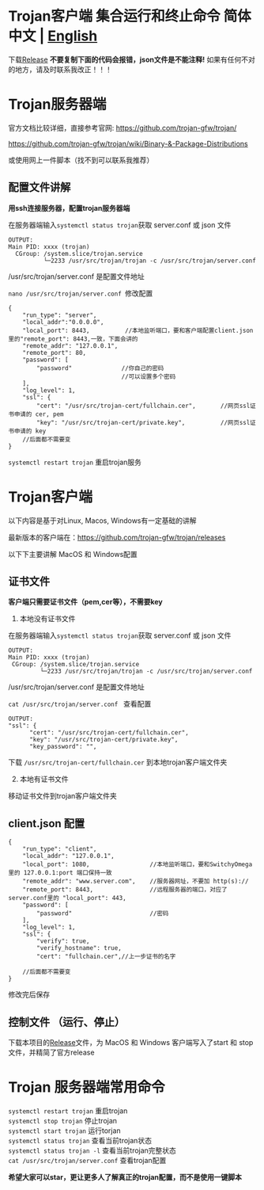
# Trojan客户端 集合运行和终止命令 简体中文 | [English](./README_EN.md)
下载[Release](https://github.com/YHPeter/Trojan-gfw-configuration-explanation/releases) **不要复制下面的代码会报错，json文件是不能注释!** 如果有任何不对的地方，请及时联系我改正！！！
# Trojan服务器端

官方文档比较详细，直接参考官网: https://github.com/trojan-gfw/trojan/

https://github.com/trojan-gfw/trojan/wiki/Binary-&-Package-Distributions

或使用网上一件脚本（找不到可以联系我推荐）

## 配置文件讲解

**用ssh连接服务器，配置trojan服务器端**

在服务器端输入```systemctl status trojan```获取 server.conf 或 json 文件

```
OUTPUT:
Main PID: xxxx (trojan)
  CGroup: /system.slice/trojan.service
          └─2233 /usr/src/trojan/trojan -c /usr/src/trojan/server.conf
```

/usr/src/trojan/server.conf 是配置文件地址

```nano /usr/src/trojan/server.conf ```修改配置

```
{
    "run_type": "server",
    "local_addr":"0.0.0.0",
    "local_port": 8443,          //本地监听端口，要和客户端配置client.json里的"remote_port": 8443,一致，下面会讲的
    "remote_addr": "127.0.0.1",
    "remote_port": 80,
    "password": [
        "password"              //你自己的密码
                                //可以设置多个密码
    ],
    "log_level": 1,
    "ssl": {
        "cert": "/usr/src/trojan-cert/fullchain.cer",       //网页ssl证书申请的 cer, pem
        "key": "/usr/src/trojan-cert/private.key",          //网页ssl证书申请的 key
    //后面都不需要变
}
```

```systemctl restart trojan``` 重启trojan服务


# Trojan客户端
以下内容是基于对Linux, Macos, Windows有一定基础的讲解

最新版本的客户端在：https://github.com/trojan-gfw/trojan/releases

以下下主要讲解 MacOS 和 Windows配置

## 证书文件

**客户端只需要证书文件（pem,cer等），不需要key**

1. 本地没有证书文件

在服务器端输入```systemctl status trojan```获取 server.conf 或 json 文件

 ```
OUTPUT:
Main PID: xxxx (trojan)
  CGroup: /system.slice/trojan.service
          └─2233 /usr/src/trojan/trojan -c /usr/src/trojan/server.conf
```

  /usr/src/trojan/server.conf 是配置文件地址

```cat /usr/src/trojan/server.conf ``` 查看配置

```
OUTPUT:
"ssl": {
      "cert": "/usr/src/trojan-cert/fullchain.cer",
      "key": "/usr/src/trojan-cert/private.key",
      "key_password": "",
```

下载 ```/usr/src/trojan-cert/fullchain.cer``` 到本地trojan客户端文件夹

2. 本地有证书文件

移动证书文件到trojan客户端文件夹

## client.json 配置
```
{
    "run_type": "client",
    "local_addr": "127.0.0.1",
    "local_port": 1080,                 //本地监听端口，要和SwitchyOmega里的 127.0.0.1:port 端口保持一致
    "remote_addr": "www.server.com",    //服务器网址，不要加 http(s)://
    "remote_port": 8443,                //远程服务器的端口，对应了server.conf里的 "local_port": 443,
    "password": [
        "password"                      //密码
    ],
    "log_level": 1,
    "ssl": {
        "verify": true,
        "verify_hostname": true,
        "cert": "fullchain.cer",//上一步证书的名字
        
    //后面都不需要变
}
```
修改完后保存

## 控制文件 （运行、停止）

下载本项目的[Release](https://github.com/YHPeter/Trojan-gfw-configuration-explanation/releases)文件，为 MacOS 和 Windows 客户端写入了start 和 stop 文件，并精简了官方release

# Trojan 服务器端常用命令

``` systemctl restart trojan ``` 重启trojan <br>
``` systemctl stop trojan ``` 停止trojan <br>
``` systemctl start trojan ``` 运行torjan <br>
``` systemctl status trojan ``` 查看当前trojan状态 <br>
``` systemctl status trojan -l ``` 查看当前trojan完整状态 <br>
``` cat /usr/src/trojan/server.conf ``` 查看trojan配置 <br>

**希望大家可以star，更让更多人了解真正的trojan配置，而不是使用一键脚本**
